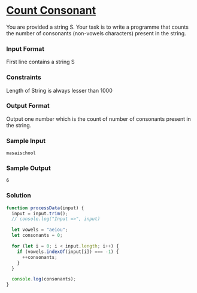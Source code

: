 # [Count Consonant](https://www.hackerrank.com/contests/cohort-3-module-1-1-3/challenges/count-consonant)

You are provided a string S. Your task is to write a programme that counts the number of consonants (non-vowels characters) present in the string.

### Input Format

First line contains a string S

### Constraints

Length of String is always lesser than 1000

### Output Format

Output one number which is the count of number of consonants present in the string.

### Sample Input

```
masaischool
```

### Sample Output

```
6
```

### Solution

```javascript
function processData(input) {
  input = input.trim();
  // console.log("Input =>", input)

  let vowels = "aeiou";
  let consonants = 0;

  for (let i = 0; i < input.length; i++) {
    if (vowels.indexOf(input[i]) === -1) {
      ++consonants;
    }
  }

  console.log(consonants);
}
```
